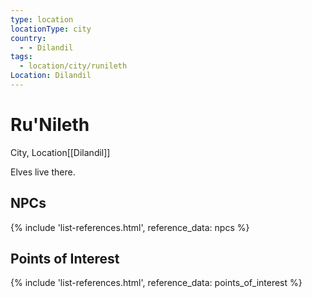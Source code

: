 ```yaml
---
type: location
locationType: city
country:
  - - Dilandil
tags:
  - location/city/runileth
Location: Dilandil
---
```

# Ru'Nileth
City, <span class="dataview inline-field"><span class="inline-field-key">Location</span><span class="inline-field-value">[[Dilandil]]</span></span>

Elves live there.
	
## NPCs

{% include 'list-references.html', reference_data: npcs %}


## Points of Interest
{% include 'list-references.html', reference_data: points_of_interest %}
